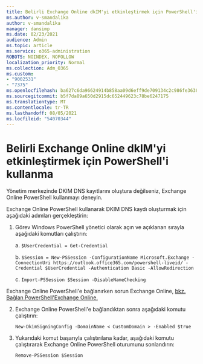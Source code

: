 ```yaml
---
title: Belirli Exchange Online dkIM'yi etkinleştirmek için PowerShell'i kullanma
ms.author: v-smandalika
author: v-smandalika
manager: dansimp
ms.date: 02/23/2021
audience: Admin
ms.topic: article
ms.service: o365-administration
ROBOTS: NOINDEX, NOFOLLOW
localization_priority: Normal
ms.collection: Adm_O365
ms.custom:
- "9002531"
- "7375"
ms.openlocfilehash: ba627c6da96624914b858aa09d6eff9de709134c2c986fe363845c5ab2b66434
ms.sourcegitcommit: b5f7da89a650d2915dc652449623c78be6247175
ms.translationtype: MT
ms.contentlocale: tr-TR
ms.lasthandoff: 08/05/2021
ms.locfileid: "54070344"
---
```

# <a name="use-exchange-online-powershell-to-enable-dkim-for-a-specific-domain"></a>Belirli Exchange Online dkIM'yi etkinleştirmek için PowerShell'i kullanma

Yönetim merkezinde DKIM DNS kayıtlarını oluştura değilseniz, Exchange Online PowerShell kullanmayı deneyin. 

Exchange Online PowerShell kullanarak DKIM DNS kaydı oluşturmak için aşağıdaki adımları gerçekleştirin:

1. Görev Windows PowerShell yönetici olarak açın ve açıklanan sırayla aşağıdaki komutları çalıştırın:

    a. `$UserCredential = Get-Credential`

    b. `$Session = New-PSSession -ConfigurationName Microsoft.Exchange -ConnectionUri https://outlook.office365.com/powershell-liveid/ -Credential $UserCredential -Authentication Basic -AllowRedirection`

    c. `Import-PSSession $Session -DisableNameChecking`
    
Exchange Online PowerShell'e bağlanırken sorun Exchange Online, [bkz. Bağlan PowerShell'Exchange Online.](https://docs.microsoft.com/powershell/exchange/connect-to-exchange-online-powershell)

2. Exchange Online PowerShell'e bağlandıktan sonra aşağıdaki komutu çalıştırın:

    `New-DkimSigningConfig -DomainName < CustomDomain > -Enabled $true`

3. Yukarıdaki komut başarıyla çalıştırılana kadar, aşağıdaki komutu çalıştırarak Exchange Online PowerShell oturumunu sonlandırın:

    `Remove-PSSession $Session` 



